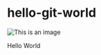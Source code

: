# hello-git-world

![This is an image](https://encrypted-tbn0.gstatic.com/images?q=tbn:ANd9GcSbjnjN3ujZ_wOmFjs0sWAHkaHmlLEabxcc2w&usqp=CAU)

<html>
    <body>
        Hello World
    </body>
</html>
